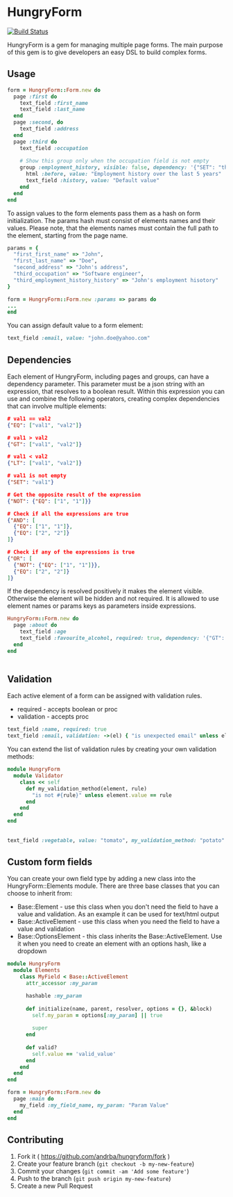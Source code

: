 # HungryForm

[![Build Status](https://travis-ci.org/andrba/hungryform.svg?branch=master)](https://travis-ci.org/andrba/hungryform)

HungryForm is a gem for managing multiple page forms. The main purpose of this gem is to give developers an easy DSL to build complex forms.

## Usage

```ruby
form = HungryForm::Form.new do
  page :first do
    text_field :first_name
    text_field :last_name
  end
  page :second, do 
    text_field :address
  end
  page :third do 
    text_field :occupation
    
    # Show this group only when the occupation field is not empty
    group :employment_history, visible: false, dependency: '{"SET": "third_occupation"}' do
      html :before, value: "Employment history over the last 5 years"
      text_field :history, value: "Default value"
    end
  end 
end
```

To assign values to the form elements pass them as a hash on form initialization. The params hash must consist of elements names and their values. Please note, that the elements names must contain the full path to the element, starting from the page name.

```ruby
params = {
  "first_first_name" => "John",
  "first_last_name" => "Doe",
  "second_address" => "John's address",
  "third_occupation" => "Software engineer",
  "third_employment_history_history" => "John's employment hisotory"
}

form = HungryForm::Form.new :params => params do
...
end

```

You can assign default value to a form element:

```ruby
text_field :email, value: "john.doe@yahoo.com"
```
## Dependencies

Each element of HungryForm, including pages and groups, can have a dependency parameter. This parameter must be a json string with an expression, that resolves to a boolean result. Within this expression you can use and combine the following operators, creating complex dependencies that can involve multiple elements:

```json
# val1 == val2
{"EQ": ["val1", "val2"]}

# val1 > val2
{"GT": ["val1", "val2"]}

# val1 < val2
{"LT": ["val1", "val2"]}

# val1 is not empty
{"SET": "val1"}

# Get the opposite result of the expression
{"NOT": {"EQ": ["1", "1"]}}

# Check if all the expressions are true
{"AND": [
  {"EQ": ["1", "1"]},
  {"EQ": ["2", "2"]}
]}

# Check if any of the expressions is true
{"OR": [
  {"NOT": {"EQ": ["1", "1"]}},
  {"EQ": ["2", "2"]}
]}
```

If the dependency is resolved positively it makes the element visible. Otherwise the element will be hidden and not required. It is allowed to use element names or params keys as parameters inside expressions.

```ruby
HungryForm::Form.new do
  page :about do
    text_field :age
    text_field :favourite_alcohol, required: true, dependency: '{"GT": ["about_age", "18"]}'
  end
end
    
```

## Validation

Each active element of a form can be assigned with validation rules.

- required - accepts boolean or proc
- validation - accepts proc

```ruby
text_field :name, required: true
text_field :email, validation: ->(el) { "is unexpected email" unless el.value == "me@yahoo.com"  }
```

You can extend the list of validation rules by creating your own validation methods:

```ruby
module HungryForm
  module Validator
    class << self
      def my_validation_method(element, rule)
        "is not #{rule}" unless element.value == rule
      end
    end
  end
end
  
  
text_field :vegetable, value: "tomato", my_validation_method: "potato" # => is not potato
```

## Custom form fields
You can create your own field type by adding a new class into the HungryForm::Elements module. There are three base classes that you can choose to inherit from:

- Base::Element - use this class when you don't need the field to have a value and validation. As an example it can be used for text/html output
- Base::ActiveElement - use this class when you need the field to have a value and validation
- Base::OptionsElement - this class inherits the Base::ActiveElement. Use it when you need to create an element with an options hash, like a dropdown

```ruby
module HungryForm
  module Elements
    class MyField < Base::ActiveElement
      attr_accessor :my_param

      hashable :my_param
      
      def initialize(name, parent, resolver, options = {}, &block)
        self.my_param = options[:my_param] || true
        
        super
      end
      
      def valid?
        self.value == 'valid_value'
      end
    end
  end
end

form = HungryForm::Form.new do
  page :main do
    my_field :my_field_name, my_param: "Param Value"
  end
end
```

## Contributing

1. Fork it ( https://github.com/andrba/hungryform/fork )
2. Create your feature branch (`git checkout -b my-new-feature`)
3. Commit your changes (`git commit -am 'Add some feature'`)
4. Push to the branch (`git push origin my-new-feature`)
5. Create a new Pull Request
